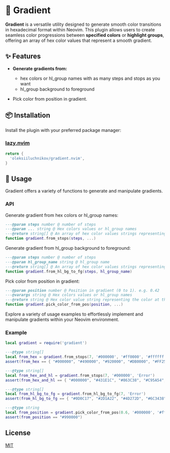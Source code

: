 # 🌈 Gradient

**Gradient** is a versatile utility designed to generate smooth color transitions
in hexadecimal format within Neovim. This plugin allows users to create
seamless color progressions between **specified colors** or **highlight groups**,
offering an array of hex color values that represent a smooth gradient.

## ✨ Features

- **Generate gradients from:**
  - hex colors or hl_group names with as many steps and stops as you want
  - hl_group background to foreground
  
- Pick color from position in gradient.

## 📦 Installation

Install the plugin with your preferred package manager:

### [lazy.nvim](https://github.com/folke/lazy.nvim)

```lua
return {
  'oleksiiluchnikov/gradient.nvim',
}
```

## 🚀 Usage

Gradient offers a variety of functions to generate and manipulate gradients.

### API

Generate gradient from hex colors or hl_group names:
```lua
---@param steps number @ number of steps
---@param ... string @ Hex colors values or hl_group names
---@return string[] @ An array of hex color values strings representing the gradient
function gradient.from_stops(steps, ...)
```

Generate gradient from hl_group background to foreground:
```lua
---@param steps number @ number of steps
---@param hl_group_name string @ hl_group name
---@return string[] @ An array of hex color values strings representing the gradient
function gradient.from_hl_bg_to_fg(steps, hl_group_name)
```

Pick color from position in gradient:
```lua
---@param position number @ Position in gradient (0 to 1). e.g. 0.42
---@varargs string @ Hex colors values or hl_group names
---@return string @ Hex color value string representing the color at the position
function gradient.pick_color_from_pos(position, ...)
```

Explore a variety of usage examples to effortlessly implement and manipulate
gradients within your Neovim environment.

### Example

```lua
local gradient = require('gradient')

---@type string[]
local from_hex = gradient.from_stops(7, '#000000', '#ff0000', '#ffffff')
assert(from_hex == { "#000000", "#490000", "#920000", "#DB0000", "#FF2525", "#FF6E6E", "#FFB7B7", "#FFFFFF" })

---@type string[]
local from_hex_and_hl = gradient.from_stops(7, '#000000', 'Error')
assert(from_hex_and_hl == { "#000000", "#431E1C", "#863C38", "#C95A54", "#ED7F79", "#F3AAA6", "#F9D5D3", "#FFFFFF" })

---@type string[]
local from_hl_bg_to_fg = gradient.from_hl_bg_to_fg(7, 'Error')
assert(from_hl_bg_to_fg == { "#0D0C17", "#2D1A22", "#4D272D", "#6C3438", "#8C4242", "#AB4F4D", "#CB5C58", "#EA6962" })

---@type string
local from_position = gradient.pick_color_from_pos(0.6, '#000000', '#ff0000')
assert(from_position == "#990000")
```

## License

[MIT](https://choosealicense.com/licenses/mit/)
